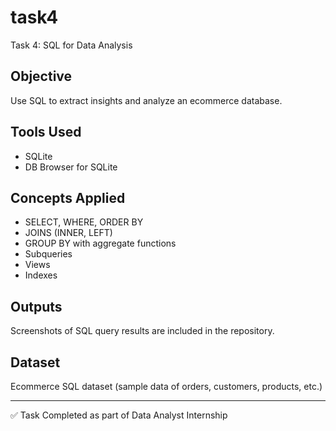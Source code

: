 # task4
Task 4: SQL for Data Analysis

## Objective
Use SQL to extract insights and analyze an ecommerce database.

## Tools Used
- SQLite
- DB Browser for SQLite

## Concepts Applied
- SELECT, WHERE, ORDER BY
- JOINS (INNER, LEFT)
- GROUP BY with aggregate functions
- Subqueries
- Views
- Indexes

## Outputs
Screenshots of SQL query results are included in the repository.

## Dataset
Ecommerce SQL dataset (sample data of orders, customers, products, etc.)

---

✅ Task Completed as part of Data Analyst Internship
